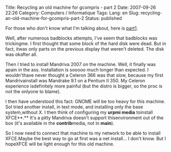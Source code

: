 Title: Recycling an old machine for gcompris - part 2
Date: 2007-09-26 22:26
Category: Computers / Informatique
Tags:
Lang: en
Slug: recycling-an-old-machine-for-gcompris-part-2
Status: published

For those who don't know what I'm talking about, here is [part1](/post/2007/01/09/Recycling-an-old-machine-for-gcompris-part-1).  
  
Well, after numerous badblocks attempts, I've seem that badblocks was trickingme. I first thought that some block of the hard disk were dead. But in fact, itwas only parts on the previous display that weren't deleted. The disk was okafter all.  
  
Then I tried to install Mandriva 2007 on the machine. Well, it finally was apain in the ass. Installation is sooooo much longer than expected. I wouldn'thave never thought a Celeron 366 was that slow, because my first Mandrivainstall was Mandrake 9.1 on a Pentium II 350. My Celeron experience isdefinitely more painful (but the distro is bigger, so the proc is not the onlyone to blame).  
  
I then have understood this fact: GNOME will be too heavy for this machine. SoI tried another install, in text mode, and installing only the base system,without X. I then think of configuring my **urpmi media** toinstall XFCE**.** It's a pitty Mandriva doesn't support thisenvironment out of the box (it's available in the **contrib**media, not in **main**).  
  
So I now need to connect that machine to my network to be able to install XFCE.Maybe the best way to go at first was a net install... I don't know. But I hopeXFCE will be light enough for this old machine.
